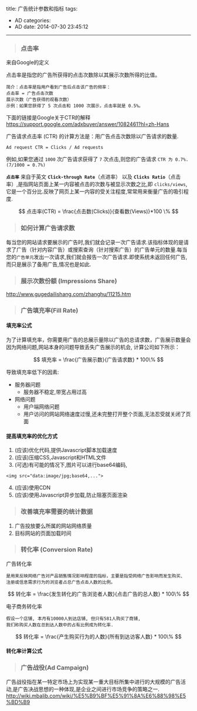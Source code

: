 title: 广告统计参数和指标
tags:
  - AD
categories:
  - AD
date: 2014-07-30 23:45:12
---


> ### 点击率

来自Google的定义

点击率是指您的广告所获得的点击次数除以其展示次数所得的比值。

    简介：点击率是指用户看到广告后点击该广告的频率：
    点击率 = 广告点击次数
    展示次数（广告获得的观看次数）
    示例：如果您获得了 5 次点击和 1000 次展示，点击率就是 0.5%。

下面的链接是Google关于CTR的解释
https://support.google.com/adxbuyer/answer/1082461?hl=zh-Hans


广告请求点击率 (CTR) 的计算方法是：用广告点击次数除以广告请求的数量.
```
Ad request CTR = Clicks / Ad requests
```
例如,如果您通过 `1000` 次广告请求获得了 `7` 次点击,则您的广告请求 `CTR 为 0.7%.(7/1000 = 0.7%)`

**`点击率`** 来自于英文 **`Click-through Rate`**（点进率） 以及 **`Clicks Ratio`**（点击率）,是指网站页面上某一内容被点击的次数与被显示次数之比,即 `clicks/views`,它是一个百分比.反映了网页上某一内容的受关注程度,常常用来衡量广告的吸引程度.

$$
点击率(CTR) = \frac{点击数(Clicks)}{查看数(Views)}*100 \%
$$


<!-- more -->

> ### 如何计算广告请求数

每当您的网站请求要展示的广告时,我们就会记录一次广告请求.该指标体现的是请求了广告（针对内容广告）或搜索查询（针对搜索广告）的广告单元的数量.每当您的`广告单元`发出一次请求,我们就会报告一次广告请求.即使系统未返回任何广告,而只是展示了备用广告,情况也是如此.

> ### 展示次数份额 (Impressions Share)

http://www.gugedailishang.com/zhanghu/11215.htm


> ### 广告填充率(Fill Rate)

#### 填充率公式

为了计算填充率，你需要用广告的总展示量除以广告的总请求数，广告展示数量会因为网络问题,网站本身的问题导致丢失广告展示的机会, 计算公司如下所示：

$$
填充率 = \frac{广告展示数}{广告请求数} * 100\%
$$

导致填充率低下的因素:

- 服务器问题
    - 服务器不稳定,带宽占用过高
- 网络问题
    - 用户端网络问题
    - 用户访问的网站网络速度过慢,还未完整打开整个页面,无法忍受就关闭了页面

#### 提高填充率的优化方式

1. (应该)优化代码,提供Javascript脚本加载速度
2. (应该)压缩CSS,Javascript和HTML文件
3. (可选)有可能的情况下,图片可以进行base64编码,

```
<img src="data:image/jpg;base64,...">
```

4. (应该)使用CDN
5. (应该)使用Javascript异步加载,防止阻塞页面渲染

> ### 改善填充率需要的统计数据

1. 广告投放要么所属的网站网络质量
2. 目标网站的页面加载时间

> ### 转化率 (Conversion Rate)

广告转化率

    是用来反映网络广告对产品销售情况影响程度的指标，主要是指受网络广告影响而发生购买、
    注册或信息需求行为的浏览者占总广告点击人数的比例。

$$
转化率 = \frac{发生转化的广告浏览者人数}{点击广告的总人数} * 100\%
$$

电子商务转化率

    假设一个店铺, 本月有10000人到达店铺, 但只有581人购买了商铺,
    我们称购买人数在总到达人数中的占有比例成为转化率.

$$
转化率 = \frac{产生购买行为的人数}{所有到达访客人数} * 100\%
$$

#### 转化率计算公式





> ### 广告战役(Ad Campaign)

广告战役指在某一特定市场上为实现某一重大目标所集中进行的大规模的广告活动,是广告决战思想的一种体现,是企业之间进行市场竞争的策略之一.
http://wiki.mbalib.com/wiki/%E5%B9%BF%E5%91%8A%E6%88%98%E5%BD%B9


<script type="text/x-mathjax-config">
  MathJax.Hub.Config({
    tex2jax: {
      inlineMath: [ ['$','$'], ["\\(","\\)"] ],
      processEscapes: true
    }
  });

</script>
<script type="text/x-mathjax-config">
    MathJax.Hub.Config({
      tex2jax: {
        skipTags: ['script', 'noscript', 'style', 'textarea', 'pre', 'code']
      }
    });

</script>
<script type="text/x-mathjax-config">
    MathJax.Hub.Queue(function() {
        var all = MathJax.Hub.getAllJax(), i;
        for(i=0; i < all.length; i += 1) {
            all[i].SourceElement().parentNode.className += ' has-jax';
        }
    });

</script>
<script type="text/javascript" src="http://cdn.mathjax.org/mathjax/latest/MathJax.js?config=TeX-AMS-MML_HTMLorMML"></script>


